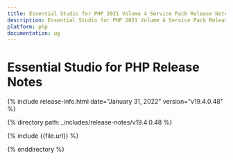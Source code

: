 ```yaml
---
title: Essential Studio for PHP 2021 Volume 4 Service Pack Release Notes  
description: Essential Studio for PHP 2021 Volume 4 Service Pack Release Notes  
platform: php
documentation: ug
---
```


# Essential Studio for PHP  Release Notes  

{% include release-info.html date="January 31, 2022"  version="v19.4.0.48" %} 

{% directory path: _includes/release-notes/v19.4.0.48 %}

{% include {{file.url}} %}

{% enddirectory %}